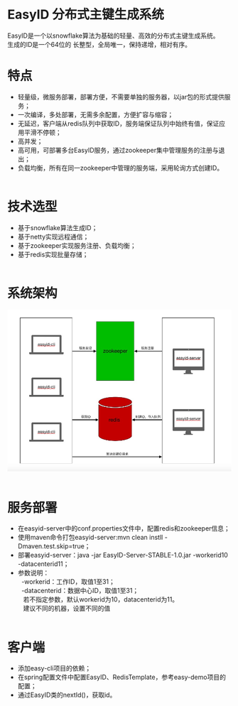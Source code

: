 # EasyID 分布式主键生成系统

EasyID是一个以snowflake算法为基础的轻量、高效的分布式主键生成系统。<br/>
生成的ID是一个64位的 长整型，全局唯一，保持递增，相对有序。<br/>


# 特点

 - 轻量级，微服务部署，部署方便，不需要单独的服务器，以jar包的形式提供服务；<br/>
 - 一次编译，多处部署，无需多余配置，方便扩容与缩容；<br/>
 - 无延迟，客户端从redis队列中获取ID，服务端保证队列中始终有值，保证应用平滑不停顿；<br/>
 - 高并发；<br/>
 - 高可用，可部署多台EasyID服务，通过zookeeper集中管理服务的注册与退出；<br/>
 - 负载均衡，所有在同一zookeeper中管理的服务端，采用轮询方式创建ID。<br/>
  
  
# 技术选型

 - 基于snowflake算法生成ID；<br/>
 - 基于netty实现远程通信；<br/>
 - 基于zookeeper实现服务注册、负载均衡；<br/>
 - 基于redis实现批量存储；<br/>
  
  
# 系统架构

   ![image](https://github.com/fup1990/EasyID/blob/master/EasyID%E7%B3%BB%E7%BB%9F%E6%9E%B6%E6%9E%84%E5%9B%BE.png)
  
# 服务部署

 - 在easyid-server中的conf.properties文件中，配置redis和zookeeper信息；<br/>
 - 使用maven命令打包easyid-server:mvn clean instll -Dmaven.test.skip=true；<br/>
 - 部署easyid-server：java -jar EasyID-Server-STABLE-1.0.jar -workerid10 -datacenterid11；<br/>
 - 参数说明：<br/>
    -workerid：工作ID，取值1至31；<br/>
    -datacenterid：数据中心ID，取值1至31；<br/>
    若不指定参数，默认workerid为10，datacenterid为11。<br/>
    建议不同的机器，设置不同的值<br/>
  

# 客户端

 - 添加easy-cli项目的依赖；<br/>
 - 在spring配置文件中配置EasyID、RedisTemplate，参考easy-demo项目的配置；<br/>
 - 通过EasyID类的nextId()，获取id。<br/>
  



